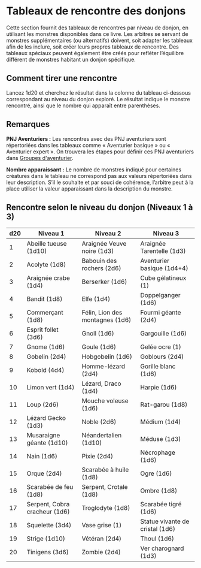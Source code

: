 # Tableaux de rencontre des donjons


Cette section fournit des tableaux de rencontres par niveau de donjon,
en utilisant les monstres disponibles dans ce livre. Les arbitres se
servant de monstres supplémentaires (ou alternatifs) doivent, soit
adapter les tableaux afin de les inclure, soit créer leurs propres
tableaux de rencontre. Des tableaux spéciaux peuvent également être
créés pour refléter l’équilibre différent de monstres habitant un
donjon spécifique.

## Comment tirer une rencontre

Lancez 1d20 et cherchez le résultat dans la colonne du tableau
ci-dessous correspondant au niveau du donjon exploré. Le résultat
indique le monstre rencontré, ainsi que le nombre qui apparaît entre
parenthèses.

## Remarques

**PNJ Aventuriers :** Les rencontres avec des PNJ aventuriers sont
répertoriées dans les tableaux comme « Aventurier basique » ou «
Aventurier expert ». On trouvera les étapes pour définir ces PNJ
aventuriers dans [Groupes d'aventurier](Groupe_d’aventuriers.md).

**Nombre apparaissant :** Le nombre de monstres indiqué pour certaines
créatures dans le tableau ne correspond pas aux valeurs répertoriées
dans leur description. S’il le souhaite et par souci de cohérence,
l’arbitre peut à la place utiliser la valeur apparaissant dans la
description du monstre.

## Rencontre selon le niveau du donjon (Niveaux 1 à 3)

| **d20** | **Niveau 1**                  | **Niveau 2**                    | **Niveau 3**                    |
|---------|-------------------------------|---------------------------------|---------------------------------|
| 1     | Abeille tueuse (1d10)         | Araignée Veuve noire (1d3)      | Araignée Tarentelle (1d3)       |
| 2     | Acolyte (1d8)                 | Babouin des rochers (2d6)       | Aventurier basique (1d4+4)      |
| 3     | Araignée crabe (1d4)          | Berserker (1d6)                 | Cube gélatineux (1)             |
| 4     | Bandit (1d8)                  | Elfe (1d4)                      | Doppelganger (1d6)              |
| 5     | Commerçant (1d8)              | Félin, Lion des montagnes (1d6) | Fourmi géante (2d4)             |
| 6     | Esprit follet (3d6)           | Gnoll (1d6)                     | Gargouille (1d6)                |
| 7     | Gnome (1d6)                   | Goule (1d6)                     | Gelée ocre (1)                  |
| 8     | Gobelin (2d4)                 | Hobgobelin (1d6)                | Goblours (2d4)                  |
| 9     | Kobold (4d4)                  | Homme-lézard (2d4)              | Gorille blanc (1d6)             |
| 10    | Limon vert (1d4)              | Lézard, Draco (1d4)             | Harpie (1d6)                    |
| 11    | Loup (2d6)                    | Mouche voleuse (1d6)            | Rat-garou (1d8)                 |
| 12    | Lézard Gecko (1d3)            | Noble (2d6)                     | Médium (1d4)                    |
| 13    | Musaraigne géante (1d10)      | Néandertalien (1d10)            | Méduse (1d3)                    |
| 14    | Nain (1d6)                    | Pixie (2d4)                     | Nécrophage (1d6)                |
| 15    | Orque (2d4)                   | Scarabée à huile (1d8)          | Ogre (1d6)                      |
| 16    | Scarabée de feu (1d8)         | Serpent, Crotale (1d8)          | Ombre (1d8)                     |
| 17    | Serpent, Cobra cracheur (1d6) | Troglodyte (1d8)                | Scarabée tigré (1d6)            |
| 18    | Squelette (3d4)               | Vase grise (1)                  | Statue vivante de cristal (1d6) |
| 19    | Strige (1d10)                 | Vétéran (2d4)                   | Thoul (1d6)                     |
| 20    | Tinigens (3d6)                | Zombie (2d4)                    | Ver charognard (1d3)            |
